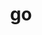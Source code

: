 ---
title: "go"
layout: cache
categories: [package, develop]
meta: {"versions": ["1.22.1", "1.22.2"], "compilers": ["gcc@=10.2.1", "gcc@=7.5.0"], "oss": ["centos7", "ubuntu18.04"], "platforms": ["linux"], "targets": ["x86_64_v3"], "stacks": ["developer-tools", "developer-tools-manylinux2014", "root"], "num_specs": 14, "num_specs_by_stack": {"developer-tools-manylinux2014": 7, "root": 14, "developer-tools": 7}}
spec_details: [{"hash": "d6xpemlwwesmsn254blrfkxcpk3r353z", "compiler": "gcc@=10.2.1", "versions": ["1.22.2"], "os": "centos7", "platform": "linux", "target": "x86_64_v3", "variants": ["build_system=generic"], "stacks": ["developer-tools-manylinux2014", "root"], "size": "-", "tarball": "https://binaries.spack.io/develop/build_cache/linux-centos7-x86_64_v3/gcc-10.2.1/go-1.22.2/linux-centos7-x86_64_v3-gcc-10.2.1-go-1.22.2-d6xpemlwwesmsn254blrfkxcpk3r353z.spack"}, {"hash": "2h6sbt7qhjtjpjw733y2fxiin2qib63e", "compiler": "gcc@=10.2.1", "versions": ["1.22.1"], "os": "centos7", "platform": "linux", "target": "x86_64_v3", "variants": ["build_system=generic"], "stacks": ["developer-tools-manylinux2014", "root"], "size": "-", "tarball": "https://binaries.spack.io/develop/build_cache/linux-centos7-x86_64_v3/gcc-10.2.1/go-1.22.1/linux-centos7-x86_64_v3-gcc-10.2.1-go-1.22.1-2h6sbt7qhjtjpjw733y2fxiin2qib63e.spack"}, {"hash": "h6fbl4uyr7gfaduarwyghfep3yacxz7z", "compiler": "gcc@=10.2.1", "versions": ["1.22.1"], "os": "centos7", "platform": "linux", "target": "x86_64_v3", "variants": ["build_system=generic"], "stacks": ["developer-tools-manylinux2014", "root"], "size": "-", "tarball": "https://binaries.spack.io/develop/build_cache/linux-centos7-x86_64_v3/gcc-10.2.1/go-1.22.1/linux-centos7-x86_64_v3-gcc-10.2.1-go-1.22.1-h6fbl4uyr7gfaduarwyghfep3yacxz7z.spack"}, {"hash": "zz7e3mbpn4f5akyarch2t7rc7onag2x3", "compiler": "gcc@=10.2.1", "versions": ["1.22.1"], "os": "centos7", "platform": "linux", "target": "x86_64_v3", "variants": ["build_system=generic"], "stacks": ["developer-tools-manylinux2014", "root"], "size": "-", "tarball": "https://binaries.spack.io/develop/build_cache/linux-centos7-x86_64_v3/gcc-10.2.1/go-1.22.1/linux-centos7-x86_64_v3-gcc-10.2.1-go-1.22.1-zz7e3mbpn4f5akyarch2t7rc7onag2x3.spack"}, {"hash": "gemg4zm6dwrex22rwcmrmiabd6rratcs", "compiler": "gcc@=10.2.1", "versions": ["1.22.1"], "os": "centos7", "platform": "linux", "target": "x86_64_v3", "variants": ["build_system=generic"], "stacks": ["developer-tools-manylinux2014", "root"], "size": "-", "tarball": "https://binaries.spack.io/develop/build_cache/linux-centos7-x86_64_v3/gcc-10.2.1/go-1.22.1/linux-centos7-x86_64_v3-gcc-10.2.1-go-1.22.1-gemg4zm6dwrex22rwcmrmiabd6rratcs.spack"}, {"hash": "irr4ukgqhkyf3rs3qt5pov67rw4aiega", "compiler": "gcc@=10.2.1", "versions": ["1.22.1"], "os": "centos7", "platform": "linux", "target": "x86_64_v3", "variants": ["build_system=generic"], "stacks": ["developer-tools-manylinux2014", "root"], "size": "-", "tarball": "https://binaries.spack.io/develop/build_cache/linux-centos7-x86_64_v3/gcc-10.2.1/go-1.22.1/linux-centos7-x86_64_v3-gcc-10.2.1-go-1.22.1-irr4ukgqhkyf3rs3qt5pov67rw4aiega.spack"}, {"hash": "urun2ffcm6pllijiqshzzrwhnpt4anxy", "compiler": "gcc@=10.2.1", "versions": ["1.22.2"], "os": "centos7", "platform": "linux", "target": "x86_64_v3", "variants": ["build_system=generic"], "stacks": ["developer-tools-manylinux2014", "root"], "size": "-", "tarball": "https://binaries.spack.io/develop/build_cache/linux-centos7-x86_64_v3/gcc-10.2.1/go-1.22.2/linux-centos7-x86_64_v3-gcc-10.2.1-go-1.22.2-urun2ffcm6pllijiqshzzrwhnpt4anxy.spack"}, {"hash": "k5dlztk3bdoz5nzgaxqme6tni6lpea5u", "compiler": "gcc@=7.5.0", "versions": ["1.22.1"], "os": "ubuntu18.04", "platform": "linux", "target": "x86_64_v3", "variants": ["build_system=generic"], "stacks": ["developer-tools", "root"], "size": "-", "tarball": "https://binaries.spack.io/develop/build_cache/linux-ubuntu18.04-x86_64_v3/gcc-7.5.0/go-1.22.1/linux-ubuntu18.04-x86_64_v3-gcc-7.5.0-go-1.22.1-k5dlztk3bdoz5nzgaxqme6tni6lpea5u.spack"}, {"hash": "qz4by2r34oj5jyp343osyoxrhjx7b7jo", "compiler": "gcc@=7.5.0", "versions": ["1.22.1"], "os": "ubuntu18.04", "platform": "linux", "target": "x86_64_v3", "variants": ["build_system=generic"], "stacks": ["developer-tools", "root"], "size": "-", "tarball": "https://binaries.spack.io/develop/build_cache/linux-ubuntu18.04-x86_64_v3/gcc-7.5.0/go-1.22.1/linux-ubuntu18.04-x86_64_v3-gcc-7.5.0-go-1.22.1-qz4by2r34oj5jyp343osyoxrhjx7b7jo.spack"}, {"hash": "cq5mwf5n3jabhqoqnhslac6ch4kslhwj", "compiler": "gcc@=7.5.0", "versions": ["1.22.2"], "os": "ubuntu18.04", "platform": "linux", "target": "x86_64_v3", "variants": ["build_system=generic"], "stacks": ["developer-tools", "root"], "size": "-", "tarball": "https://binaries.spack.io/develop/build_cache/linux-ubuntu18.04-x86_64_v3/gcc-7.5.0/go-1.22.2/linux-ubuntu18.04-x86_64_v3-gcc-7.5.0-go-1.22.2-cq5mwf5n3jabhqoqnhslac6ch4kslhwj.spack"}, {"hash": "2ahyi3n5q3jv2ajc52hjejvpicpweuft", "compiler": "gcc@=7.5.0", "versions": ["1.22.1"], "os": "ubuntu18.04", "platform": "linux", "target": "x86_64_v3", "variants": ["build_system=generic"], "stacks": ["developer-tools", "root"], "size": "-", "tarball": "https://binaries.spack.io/develop/build_cache/linux-ubuntu18.04-x86_64_v3/gcc-7.5.0/go-1.22.1/linux-ubuntu18.04-x86_64_v3-gcc-7.5.0-go-1.22.1-2ahyi3n5q3jv2ajc52hjejvpicpweuft.spack"}, {"hash": "p2fcz643dpyz5uknhvmnsj7cv6w5gqq2", "compiler": "gcc@=7.5.0", "versions": ["1.22.1"], "os": "ubuntu18.04", "platform": "linux", "target": "x86_64_v3", "variants": ["build_system=generic"], "stacks": ["developer-tools", "root"], "size": "-", "tarball": "https://binaries.spack.io/develop/build_cache/linux-ubuntu18.04-x86_64_v3/gcc-7.5.0/go-1.22.1/linux-ubuntu18.04-x86_64_v3-gcc-7.5.0-go-1.22.1-p2fcz643dpyz5uknhvmnsj7cv6w5gqq2.spack"}, {"hash": "zxnlqhvybuclsj2bzgt2huheoppt4l3i", "compiler": "gcc@=7.5.0", "versions": ["1.22.2"], "os": "ubuntu18.04", "platform": "linux", "target": "x86_64_v3", "variants": ["build_system=generic"], "stacks": ["developer-tools", "root"], "size": "-", "tarball": "https://binaries.spack.io/develop/build_cache/linux-ubuntu18.04-x86_64_v3/gcc-7.5.0/go-1.22.2/linux-ubuntu18.04-x86_64_v3-gcc-7.5.0-go-1.22.2-zxnlqhvybuclsj2bzgt2huheoppt4l3i.spack"}, {"hash": "go2do2a2efzgpkap4ew3davvk4uvzfiw", "compiler": "gcc@=7.5.0", "versions": ["1.22.1"], "os": "ubuntu18.04", "platform": "linux", "target": "x86_64_v3", "variants": ["build_system=generic"], "stacks": ["developer-tools", "root"], "size": "-", "tarball": "https://binaries.spack.io/develop/build_cache/linux-ubuntu18.04-x86_64_v3/gcc-7.5.0/go-1.22.1/linux-ubuntu18.04-x86_64_v3-gcc-7.5.0-go-1.22.1-go2do2a2efzgpkap4ew3davvk4uvzfiw.spack"}]
---